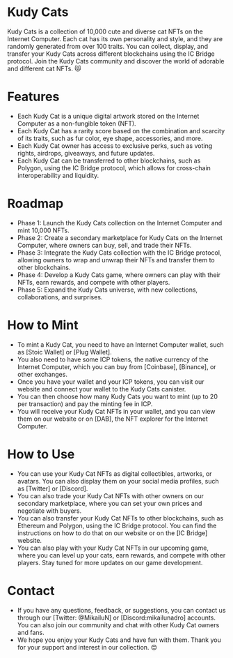 # Kudy Cats

Kudy Cats is a collection of 10,000 cute and diverse cat NFTs on the Internet Computer. Each cat has its own personality and style, and they are randomly generated from over 100 traits. You can collect, display, and transfer your Kudy Cats across different blockchains using the IC Bridge protocol. Join the Kudy Cats community and discover the world of adorable and different cat NFTs. 😻

# Features

- Each Kudy Cat is a unique digital artwork stored on the Internet Computer as a non-fungible token (NFT).
- Each Kudy Cat has a rarity score based on the combination and scarcity of its traits, such as fur color, eye shape, accessories, and more.
- Each Kudy Cat owner has access to exclusive perks, such as voting rights, airdrops, giveaways, and future updates.
- Each Kudy Cat can be transferred to other blockchains, such as Polygon, using the IC Bridge protocol, which allows for cross-chain interoperability and liquidity.

# Roadmap

- Phase 1: Launch the Kudy Cats collection on the Internet Computer and mint 10,000 NFTs.
- Phase 2: Create a secondary marketplace for Kudy Cats on the Internet Computer, where owners can buy, sell, and trade their NFTs.
- Phase 3: Integrate the Kudy Cats collection with the IC Bridge protocol, allowing owners to wrap and unwrap their NFTs and transfer them to other blockchains.
- Phase 4: Develop a Kudy Cats game, where owners can play with their NFTs, earn rewards, and compete with other players.
- Phase 5: Expand the Kudy Cats universe, with new collections, collaborations, and surprises.

# How to Mint

- To mint a Kudy Cat, you need to have an Internet Computer wallet, such as [Stoic Wallet] or [Plug Wallet].
- You also need to have some ICP tokens, the native currency of the Internet Computer, which you can buy from [Coinbase], [Binance], or other exchanges.
- Once you have your wallet and your ICP tokens, you can visit our website and connect your wallet to the Kudy Cats canister.
- You can then choose how many Kudy Cats you want to mint (up to 20 per transaction) and pay the minting fee in ICP.
- You will receive your Kudy Cat NFTs in your wallet, and you can view them on our website or on [DAB], the NFT explorer for the Internet Computer.

# How to Use

- You can use your Kudy Cat NFTs as digital collectibles, artworks, or avatars. You can also display them on your social media profiles, such as [Twitter] or [Discord].
- You can also trade your Kudy Cat NFTs with other owners on our secondary marketplace, where you can set your own prices and negotiate with buyers.
- You can also transfer your Kudy Cat NFTs to other blockchains, such as Ethereum and Polygon, using the IC Bridge protocol. You can find the instructions on how to do that on our website or on the [IC Bridge] website.
- You can also play with your Kudy Cat NFTs in our upcoming game, where you can level up your cats, earn rewards, and compete with other players. Stay tuned for more updates on our game development.

# Contact

- If you have any questions, feedback, or suggestions, you can contact us through our [Twitter: @MikailuN] or [Discord:mikailunadro] accounts. You can also join our community and chat with other Kudy Cat owners and fans.
- We hope you enjoy your Kudy Cats and have fun with them. Thank you for your support and interest in our collection. 😊
